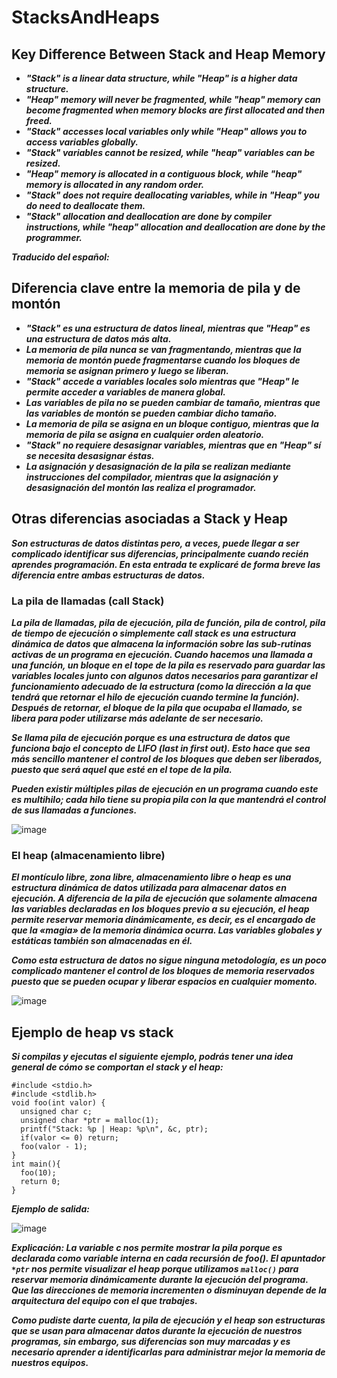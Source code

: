 # StacksAndHeaps

## Key Difference Between Stack and Heap Memory

- **_"Stack" is a linear data structure, while "Heap" is a higher data structure._**
- **_"Heap" memory will never be fragmented, while "heap" memory can become fragmented when memory blocks are first allocated and then freed._**
- **_"Stack" accesses local variables only while "Heap" allows you to access variables globally._**
- **_"Stack" variables cannot be resized, while "heap" variables can be resized._**
- **_"Heap" memory is allocated in a contiguous block, while "heap" memory is allocated in any random order._**
- **_"Stack" does not require deallocating variables, while in "Heap" you do need to deallocate them._**
- **_"Stack" allocation and deallocation are done by compiler instructions, while "heap" allocation and deallocation are done by the programmer._**

**_Traducido del español:_**

## Diferencia clave entre la memoria de pila y de montón

- **_"Stack" es una estructura de datos lineal, mientras que "Heap" es una estructura de datos más alta._**
- **_La memoria de pila nunca se van fragmentando, mientras que la memoria de montón puede fragmentarse cuando los bloques de memoria se asignan primero y luego se liberan._**
- **_"Stack" accede a variables locales solo mientras que "Heap" le permite acceder a variables de manera global._**
- **_Las variables de pila no se pueden cambiar de tamaño, mientras que las variables de montón se pueden cambiar dicho tamaño._**
- **_La memoria de pila se asigna en un bloque contiguo, mientras que la memoria de pila se asigna en cualquier orden aleatorio._**
- **_"Stack" no requiere desasignar variables, mientras que en "Heap" sí se necesita desasignar éstas._**
- **_La asignación y desasignación de la pila se realizan mediante instrucciones del compilador, mientras que la asignación y desasignación del montón las realiza el programador._**

## Otras diferencias asociadas a Stack y Heap

**_Son estructuras de datos distintas pero, a veces, puede llegar a ser complicado identificar sus diferencias, principalmente cuando recién aprendes programación. En esta entrada te explicaré de forma breve las diferencia entre ambas estructuras de datos._**

### La pila de llamadas (call Stack)

**_La pila de llamadas, pila de ejecución, pila de función, pila de control, pila de tiempo de ejecución o simplemente call stack es una estructura dinámica de datos que almacena la información sobre las sub-rutinas activas de un programa en ejecución. Cuando hacemos una llamada a una función, un bloque en el tope de la pila es reservado para guardar las variables locales junto con algunos datos necesarios para garantizar el funcionamiento adecuado de la estructura (como la dirección a la que tendrá que retornar el hilo de ejecución cuando termine la función). Después de retornar, el bloque de la pila que ocupaba el llamado, se libera para poder utilizarse más adelante de ser necesario._**

**_Se llama pila de ejecución porque es una estructura de datos que funciona bajo el concepto de LIFO (last in first out). Esto hace que sea más sencillo mantener el control de los bloques que deben ser liberados, puesto que será aquel que esté en el tope de la pila._**

**_Pueden existir múltiples pilas de ejecución en un programa cuando este es multihilo; cada hilo tiene su propia pila con la que mantendrá el control de sus llamadas a funciones._**

![image](https://github.com/Autinfit/StacksAndHeaps/assets/155406623/40786d04-df4c-40cb-b740-30586e0d339a)

### El heap (almacenamiento libre)

**_El montículo libre, zona libre, almacenamiento libre o heap es una estructura dinámica de datos utilizada para almacenar datos en ejecución. A diferencia de la pila de ejecución que solamente almacena las variables declaradas en los bloques previo a su ejecución, el heap permite reservar memoria dinámicamente, es decir, es el encargado de que la «magia» de la memoria dinámica ocurra. Las variables globales y estáticas también son almacenadas en él._**

**_Como esta estructura de datos no sigue ninguna metodología, es un poco complicado mantener el control de los bloques de memoria reservados puesto que se pueden ocupar y liberar espacios en cualquier momento._**

![image](https://github.com/Autinfit/StacksAndHeaps/assets/155406623/6180a7d5-4014-4d91-a43b-49f597ff3f76)

## Ejemplo de heap vs stack

**_Si compilas y ejecutas el siguiente ejemplo, podrás tener una idea general de cómo se comportan el stack y el heap:_**

```
#include <stdio.h>
#include <stdlib.h>
void foo(int valor) {
  unsigned char c;
  unsigned char *ptr = malloc(1);
  printf("Stack: %p | Heap: %p\n", &c, ptr);
  if(valor <= 0) return;
  foo(valor - 1);
}
int main(){
  foo(10);
  return 0;
}
```
**_Ejemplo de salida:_**

![image](https://github.com/Autinfit/StacksAndHeaps/assets/155406623/c2e28004-b9d3-4594-8093-2dc999c02308)

**_Explicación: La variable c nos permite mostrar la pila porque es declarada como variable interna en cada recursión de foo(). El apuntador ```*ptr``` nos permite visualizar el heap porque utilizamos ```malloc()``` para reservar memoria dinámicamente durante la ejecución del programa. Que las direcciones de memoria incrementen o disminuyan depende de la arquitectura del equipo con el que trabajes._**

**_Como pudiste darte cuenta, la pila de ejecución y el heap son estructuras que se usan para almacenar datos durante la ejecución de nuestros programas, sin embargo, sus diferencias son muy marcadas y es necesario aprender a identificarlas para administrar mejor la memoria de nuestros equipos._**
